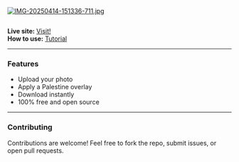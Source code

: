 [![IMG-20250414-151336-711.jpg](https://i.postimg.cc/wvBt47NQ/IMG-20250414-151336-711.jpg)](https://postimg.cc/MchKvZdn)

```Create a Palestine-themed profile picture to show your support.
```
**Live site:** [Visit!](freedom369x.github.io/palestine)  
**How to use:** [Tutorial](https://youtube.com/shorts/eWlVGZ55B7A)

---

### Features

- Upload your photo
- Apply a Palestine overlay
- Download instantly
- 100% free and open source

---

### Contributing

Contributions are welcome! Feel free to fork the repo, submit issues, or open pull requests.
